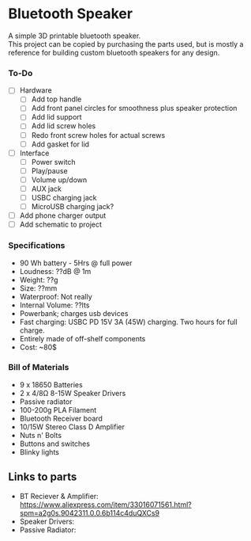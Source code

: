 # Bluetooth Speaker
A simple 3D printable bluetooth speaker.\
This project can be copied by purchasing the parts used, 
but is mostly a reference for building custom bluetooth speakers for any design.

### To-Do

- [ ]  Hardware
    - [ ]  Add top handle
    - [ ]  Add front panel circles for smoothness plus speaker protection
    - [ ]  Add lid support
    - [ ]  Add lid screw holes
    - [ ]  Redo front screw holes for actual screws
    - [ ]  Add gasket for lid
- [ ]  Interface
    - [ ]  Power switch
    - [ ]  Play/pause
    - [ ]  Volume up/down
    - [ ]  AUX jack
    - [ ]  USBC charging jack
    - [ ]  MicroUSB charging jack?
- [ ]  Add phone charger output
- [ ]  Add schematic to project
    
### Specifications

- 90 Wh battery - 5Hrs @ full power
- Loudness: ??dB @ 1m
- Weight: ??g
- Size: ??mm
- Waterproof: Not really
- Internal Volume: ??lts
- Powerbank; charges usb devices
- Fast charging: USBC PD 15V 3A (45W) charging. Two hours for full charge.
- Entirely made of off-shelf components
- Cost: ~80$

### Bill of Materials

- 9 x 18650 Batteries
- 2 x 4/8Ω 8-15W Speaker Drivers
- Passive radiator
- 100-200g PLA Filament
- Bluetooth Receiver board
- 10/15W Stereo Class D Amplifier
- Nuts n' Bolts
- Buttons and switches
- Blinky lights

## Links to parts
- BT Reciever & Amplifier: https://www.aliexpress.com/item/33016071561.html?spm=a2g0s.9042311.0.0.6b114c4duQXCs9
- Speaker Drivers:
- Passive Radiator:
